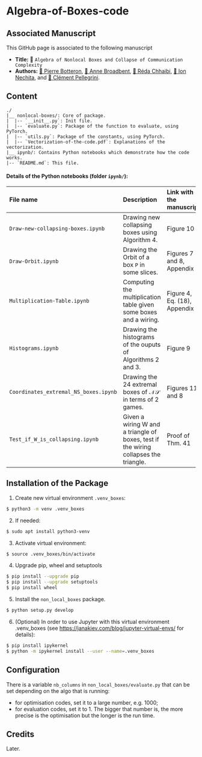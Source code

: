 # Algebra-of-Boxes-code

## Associated Manuscript
This GitHub page is associated to the following manuscript 
- <b>Title:</b> &#128195; `Algebra of Nonlocal Boxes and Collapse of Communication Complexity`
- <b>Authors:</b> 
[&#128100; Pierre Botteron](https://pierre-botteron.github.io/), 
[&#128100; Anne Broadbent](https://mysite.science.uottawa.ca/abroadbe/), 
[&#128100; Réda Chhaibi](https://www.math.univ-toulouse.fr/~rchhaibi/), 
[&#128100; Ion Nechita](https://ion.nechita.net/about/), and 
[&#128100; Clément Pellegrini](https://www.math.univ-toulouse.fr/~pellegri/).

## Content


```
./
|__ nonlocal-boxes/: Core of package. 
|  |-- `__init__.py`: Init file.
|  |-- `evaluate.py`: Package of the function to evaluate, using PyTorch.
|  |-- `utils.py`: Package of the constants, using PyTorch.
|  |-- `Vectorization-of-the-code.pdf`: Explanations of the vectorization.
|__ ipynb/: Contains Python notebooks which demonstrate how the code works.
|-- `README.md`: This file.
```
#### Details of the Python notebooks (folder `ipynb/`):

| File name | Description | Link with the manuscript |
| :------------ |:---------------| :-----|
| `Draw-new-collapsing-boxes.ipynb` | Drawing new collapsing boxes using Algorithm&nbsp;4. | Figure&nbsp;10 |
| `Draw-Orbit.ipynb` | Drawing the Orbit of a box $\mathtt{P}$ in some slices. | Figures&nbsp;7 and&nbsp;8, Appendix&nbsp;A |
| `Multiplication-Table.ipynb` | Computing the multiplication table given some boxes and a wiring. | Figure&nbsp;4, Eq.&nbsp;(18), Appendix&nbsp;C |
| `Histograms.ipynb` | Drawing the histograms of the ouputs of Algorithms&nbsp;2 and&nbsp;3. | Figure&nbsp;9 |
| `Coordinates_extremal_NS_boxes.ipynb` | Drawing the 24 extremal boxes of $\mathcal{N\!S}$ in terms of $2$ games. | Figures&nbsp;11 and&nbsp;8 |
| `Test_if_W_is_collapsing.ipynb` | Given a wiring $\mathsf{W}$ and a triangle of boxes, test if the wiring collapses the triangle. | Proof of Thm.&nbsp;41 |

## Installation of the Package

1. Create new virtual environment `.venv_boxes`:

```bash
$ python3 -m venv .venv_boxes
```

2. If needed:

```bash
$ sudo apt install python3-venv
```

3. Activate virtual environment:

```bash
$ source .venv_boxes/bin/activate
```

4. Upgrade pip, wheel and setuptools 

```bash
$ pip install --upgrade pip
$ pip install --upgrade setuptools
$ pip install wheel
```

5. Install the `non_local_boxes` package.

```bash
$ python setup.py develop
```

6. (Optional) In order to use Jupyter with this virtual environment .venv_boxes (see https://janakiev.com/blog/jupyter-virtual-envs/ for details):

```bash
$ pip install ipykernel
$ python -m ipykernel install --user --name=.venv_boxes
```

## Configuration
There is a variable `nb_columns` in `non_local_boxes/evaluate.py` that can be set depending on the algo that is running: 
- for optimisation codes, set it to a large number, e.g. 1000; 
- for evaluation codes, set it to 1.
The bigger that number is, the more precise is the optimisation but the longer is the run time.

## Credits
Later.